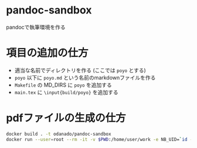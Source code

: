 # pandoc-sandbox
pandocで執筆環境を作る

# 項目の追加の仕方
- 適当な名前でディレクトリを作る (ここでは `poyo` とする)
- `poyo` 以下に `poyo.md` という名前のmarkdownファイルを作る
- `Makefile` の MD_DIRS に `poyo` を追加する
- `main.tex` に `\input{build/poyo}` を追加する

# pdfファイルの生成の仕方
```bash
docker build . -t odanado/pandoc-sandbox
docker run --user=root --rm -it -v $PWD:/home/user/work -e NB_UID=`id -u` -e NB_GID=`id -g` odanado/pandoc-sandbox run.sh make
```

